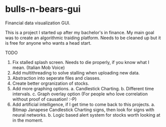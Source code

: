 # bulls-n-bears-gui

Financial data visualization GUI.

This is a project I started up after my bachelor's in finance.
My main goal was to create an algorithmic traiding platform.
Needs to be cleaned up but it is free for anyone who wants a head start.

TODO
1. Fix stalled splash screen. Needs to die properly, if you know what I mean. (Italian Mob Voice)
2. Add multithreading to solve stalling when uploading new data.
3. Abstraction into seperate files and classes.
4. Create better orgranization of stocks.
5. Add more graphing options.
    a. Candlestick Charting.
    b. Different time intervals.
    c. Graph overlay option (For people who love correlation without proof of causation! :-P)
6. Add artificial intelligence, if I get time to come back to this projects. 
    a. Bitmap Janapese Candlestick Charting signs, then look for signs with neural networks.
    b. Logic based alert system for stocks worth looking at in the moment.
